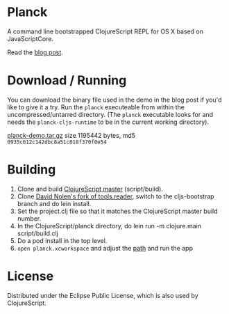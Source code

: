 # Planck

A command line bootstrapped ClojureScript REPL for OS X based on JavaScriptCore.

Read the [blog post](http://blog.fikesfarm.com/posts/2015-07-16-fast-javascriptcore-desktop-clojurescript-repl.html).

# Download / Running

You can download the binary file used in the demo in the blog post if you'd like to give it a try. Run the `planck` executeable from within the uncompressed/untarred directory. (The `planck` executable looks for and needs the `planck-cljs-runtime` to be in the current working directory).

[planck-demo.tar.gz](http://blog.fikesfarm.com/planck-demo.tar.gz) size 1195442 bytes, md5 `0935c612c142dbc8a51c018f370f0e54`

# Building 

1. Clone and build [ClojureScript master](https://github.com/clojure/clojurescript) (script/build).
2. Clone [David Nolen's fork of tools.reader](https://github.com/swannodette/tools.reader/tree/cljs-bootstrap), switch to the cljs-bootstrap branch and do lein install.
3. Set the project.clj file so that it matches the ClojureScript master build number.
4. In the ClojureScript/planck directory, do lein run -m clojure.main script/build.clj
5. Do a pod install in the top level.
6. `open planck.xcworkspace` and adjust the [path](https://github.com/mfikes/planck/blob/master/planck/Planck.m#L29) and run the app

# License

Distributed under the Eclipse Public License, which is also used by ClojureScript.

